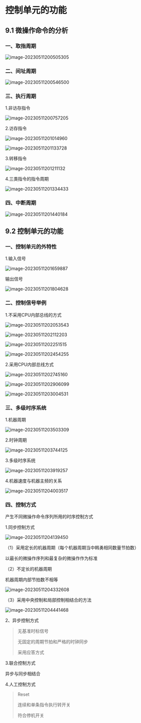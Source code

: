 # 控制单元的功能

## 9.1 微操作命令的分析

### 一、取指周期

![image-20230511200505305](C:\Users\邓\AppData\Roaming\Typora\typora-user-images\image-20230511200505305.png)

### 二、间址周期

![image-20230511200546500](C:\Users\邓\AppData\Roaming\Typora\typora-user-images\image-20230511200546500.png)

### 三、执行周期

1.非访存指令

![image-20230511200757205](C:\Users\邓\AppData\Roaming\Typora\typora-user-images\image-20230511200757205.png)

2.访存指令

![image-20230511201014960](C:\Users\邓\AppData\Roaming\Typora\typora-user-images\image-20230511201014960.png)

![image-20230511201133728](C:\Users\邓\AppData\Roaming\Typora\typora-user-images\image-20230511201133728.png)

3.转移指令

![image-20230511201211132](C:\Users\邓\AppData\Roaming\Typora\typora-user-images\image-20230511201211132.png)

4.三类指令的指令周期

![image-20230511201334433](C:\Users\邓\AppData\Roaming\Typora\typora-user-images\image-20230511201334433.png)

### 四、中断周期

![image-20230511201440184](C:\Users\邓\AppData\Roaming\Typora\typora-user-images\image-20230511201440184.png)

## 9.2 控制单元的功能

### 一、控制单元的外特性

1.输入信号

![image-20230511201659887](C:\Users\邓\AppData\Roaming\Typora\typora-user-images\image-20230511201659887.png)

输出信号

![image-20230511201804628](C:\Users\邓\AppData\Roaming\Typora\typora-user-images\image-20230511201804628.png)

### 二、控制信号举例

1.不采用CPU内部总线的方式

![image-20230511202053543](C:\Users\邓\AppData\Roaming\Typora\typora-user-images\image-20230511202053543.png)

![image-20230511202112203](C:\Users\邓\AppData\Roaming\Typora\typora-user-images\image-20230511202112203.png)

![image-20230511202251515](C:\Users\邓\AppData\Roaming\Typora\typora-user-images\image-20230511202251515.png)

![image-20230511202454255](C:\Users\邓\AppData\Roaming\Typora\typora-user-images\image-20230511202454255.png)

2.采用CPU内部总线方式

![image-20230511202745160](C:\Users\邓\AppData\Roaming\Typora\typora-user-images\image-20230511202745160.png)

![image-20230511202906099](C:\Users\邓\AppData\Roaming\Typora\typora-user-images\image-20230511202906099.png)

![image-20230511203004531](C:\Users\邓\AppData\Roaming\Typora\typora-user-images\image-20230511203004531.png)

### 三、多级时序系统

1.机器周期

![image-20230511203503309](C:\Users\邓\AppData\Roaming\Typora\typora-user-images\image-20230511203503309.png)

2.时钟周期

![image-20230511203744125](C:\Users\邓\AppData\Roaming\Typora\typora-user-images\image-20230511203744125.png)

3.多级时序系统

![image-20230511203919257](C:\Users\邓\AppData\Roaming\Typora\typora-user-images\image-20230511203919257.png)

4.机器速度与机器主频的关系

![image-20230511204003517](C:\Users\邓\AppData\Roaming\Typora\typora-user-images\image-20230511204003517.png)

### 四、控制方式

产生不同微操作命令序列所用的时序控制方式

1.同步控制方式

![image-20230511204139450](C:\Users\邓\AppData\Roaming\Typora\typora-user-images\image-20230511204139450.png)

（1）采用定长的机器周期（每个机器周期当中韩勇相同数量节拍数）

以最长的微操作序列和最复杂的微操作作为标准

（2）不定长的机器周期

机器周期内部节拍数不相等

![image-20230511204332608](C:\Users\邓\AppData\Roaming\Typora\typora-user-images\image-20230511204332608.png)

（3）采用中央控制和局部控制相结合的方法

![image-20230511204441468](C:\Users\邓\AppData\Roaming\Typora\typora-user-images\image-20230511204441468.png)



2、异步控制方式

> 无基准时标信号
>
> 无固定的周期节拍和严格的时钟同步
>
> 采用应答方式

3.联合控制方式

异步与同步相结合

4.人工控制方式

> Reset
>
> 连续和单条指令执行转开关
>
> 符合停机开关

